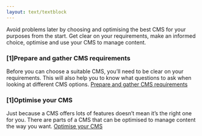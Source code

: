 ```yaml
---
layout: text/textblock
---
```

Avoid problems later by choosing and optimising the best CMS for your purposes from the start. Get clear on your requirements, make an informed choice, optimise and use your CMS to manage content.
### [1]Prepare and gather CMS requirements
Before you can choose a suitable CMS, you’ll need to be clear on your requirements. This will also help you to know what questions to ask when looking at different CMS options.
[Prepare and gather CMS requirements]()
### [1]Optimise your CMS
Just because a CMS offers lots of features doesn’t mean it’s the right one for you. There are parts of a CMS that can be optimised to manage content the way you want.
[Optimise your CMS]()


